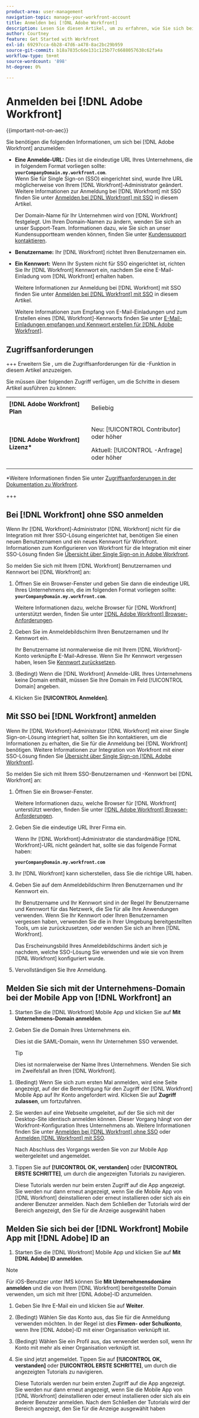 ```yaml
---
product-area: user-management
navigation-topic: manage-your-workfront-account
title: Anmelden bei [!DNL Adobe Workfront]
description: Lesen Sie diesen Artikel, um zu erfahren, wie Sie sich bei Workfront anmelden.
author: Courtney
feature: Get Started with Workfront
exl-id: 69297cca-6b28-47d6-a478-8ac2bc29b959
source-git-commit: b18a7835c6de131c125b77c6688057638c62fa4a
workflow-type: tm+mt
source-wordcount: '898'
ht-degree: 0%

---
```


# Anmelden bei [!DNL Adobe Workfront]

<!--Audited: 2024-->

{{important-not-on-aec}}

Sie benötigen die folgenden Informationen, um sich bei [!DNL Adobe Workfront] anzumelden:

* **Eine Anmelde-URL:** Dies ist die eindeutige URL Ihres Unternehmens, die in folgendem Format vorliegen sollte: **`yourCompanyDomain.my.workfront.com`**.\
   Wenn Sie für Single Sign-on (SSO) eingerichtet sind, wurde Ihre URL möglicherweise von Ihrem [!DNL Workfront]-Administrator geändert. Weitere Informationen zur Anmeldung bei [!DNL Workfront] mit SSO finden Sie unter [Anmelden bei [!DNL Workfront] mit SSO](#log-in-to-workfront-with-sso) in diesem Artikel.

  Der Domain-Name für Ihr Unternehmen wird von [!DNL Workfront] festgelegt. Um Ihren Domain-Namen zu ändern, wenden Sie sich an unser Support-Team. Informationen dazu, wie Sie sich an unser Kundensupportteam wenden können, finden Sie unter [Kundensupport kontaktieren](../../../workfront-basics/tips-tricks-and-troubleshooting/contact-customer-support.md).

* **Benutzername:** Ihr [!DNL Workfront] richtet Ihren Benutzernamen ein.
* **Ein Kennwort:** Wenn Ihr System nicht für SSO eingerichtet ist, richten Sie Ihr [!DNL Workfront] Kennwort ein, nachdem Sie eine E-Mail-Einladung vom [!DNL Workfront] erhalten haben.

  Weitere Informationen zur Anmeldung bei [!DNL Workfront] mit SSO finden Sie unter [Anmelden bei [!DNL Workfront] mit SSO](#log-in-to-workfront-with-sso) in diesem Artikel.

  Weitere Informationen zum Empfang von E-Mail-Einladungen und zum Erstellen eines [!DNL Workfront]-Kennworts finden Sie unter [E-Mail-Einladungen empfangen und Kennwort erstellen für [!DNL Adobe Workfront]](../../../workfront-basics/manage-your-account-and-profile/managing-your-workfront-account/receive-email-invitations.md).

## Zugriffsanforderungen

+++ Erweitern Sie , um die Zugriffsanforderungen für die -Funktion in diesem Artikel anzuzeigen.

Sie müssen über folgenden Zugriff verfügen, um die Schritte in diesem Artikel ausführen zu können:

<table style="table-layout:auto"> 
 <col> 
 </col> 
 <col> 
 </col> 
 <tbody> 
  <tr> 
   <td role="rowheader"><strong>[!DNL Adobe Workfront] Plan</strong></td> 
   <td> <p>Beliebig</p> </td> 
  </tr> 
  <tr> 
   <td role="rowheader"><strong>[!DNL Adobe Workfront] Lizenz*</strong></td> 
   <td> 
   <p>Neu: [!UICONTROL Contributor] oder höher</p>
   <p>Aktuell: [!UICONTROL -Anfrage] oder höher</p> </td> 
  </tr> 
 </tbody> 
</table>

*Weitere Informationen finden Sie unter [Zugriffsanforderungen in der Dokumentation zu Workfront](/help/quicksilver/administration-and-setup/add-users/access-levels-and-object-permissions/access-level-requirements-in-documentation.md).

+++

## Bei [!DNL Workfront] ohne SSO anmelden

Wenn Ihr [!DNL Workfront]-Administrator [!DNL Workfront] nicht für die Integration mit Ihrer SSO-Lösung eingerichtet hat, benötigen Sie einen neuen Benutzernamen und ein neues Kennwort für Workfront. Informationen zum Konfigurieren von Workfront für die Integration mit einer SSO-Lösung finden Sie [Übersicht über Single Sign-on in Adobe Workfront](../../../administration-and-setup/add-users/single-sign-on/sso-in-workfront.md).

So melden Sie sich mit Ihrem [!DNL Workfront] Benutzernamen und Kennwort bei [!DNL Workfront] an:

1. Öffnen Sie ein Browser-Fenster und geben Sie dann die eindeutige URL Ihres Unternehmens ein, die im folgenden Format vorliegen sollte: **`yourCompanyDomain.my.workfront.com`**.

   Weitere Informationen dazu, welche Browser für [!DNL Workfront] unterstützt werden, finden Sie unter [[!DNL Adobe Workfront] Browser-Anforderungen](../../../workfront-basics/workfront-browser-requirements.md).

1. Geben Sie im Anmeldebildschirm Ihren Benutzernamen und Ihr Kennwort ein.

   Ihr Benutzername ist normalerweise die mit Ihrem [!DNL Workfront]-Konto verknüpfte E-Mail-Adresse. Wenn Sie Ihr Kennwort vergessen haben, lesen Sie [Kennwort zurücksetzen](../../../workfront-basics/manage-your-account-and-profile/managing-your-workfront-account/reset-your-password.md).

1. (Bedingt) Wenn die [!DNL Workfront] Anmelde-URL Ihres Unternehmens keine Domain enthält, müssen Sie Ihre Domain im Feld [!UICONTROL Domain] angeben.
1. Klicken Sie **[!UICONTROL Anmelden]**.

## Mit SSO bei [!DNL Workfront] anmelden

Wenn Ihr [!DNL Workfront]-Administrator [!DNL Workfront] mit einer Single Sign-on-Lösung integriert hat, sollten Sie ihn kontaktieren, um die Informationen zu erhalten, die Sie für die Anmeldung bei [!DNL Workfront] benötigen. Weitere Informationen zur Integration von Workfront mit einer SSO-Lösung finden Sie [Übersicht über Single Sign-on [!DNL Adobe Workfront]](../../../administration-and-setup/add-users/single-sign-on/sso-in-workfront.md).

So melden Sie sich mit Ihrem SSO-Benutzernamen und -Kennwort bei [!DNL Workfront] an:

1. Öffnen Sie ein Browser-Fenster.

   Weitere Informationen dazu, welche Browser für [!DNL Workfront] unterstützt werden, finden Sie unter [[!DNL Adobe Workfront] Browser-Anforderungen](../../../workfront-basics/workfront-browser-requirements.md).

1. Geben Sie die eindeutige URL Ihrer Firma ein.

   Wenn Ihr [!DNL Workfront]-Administrator die standardmäßige [!DNL Workfront]-URL nicht geändert hat, sollte sie das folgende Format haben:

   **`yourCompanyDomain.my.workfront.com`**

1. Ihr [!DNL Workfront] kann sicherstellen, dass Sie die richtige URL haben.
1. Geben Sie auf dem Anmeldebildschirm Ihren Benutzernamen und Ihr Kennwort ein.

   Ihr Benutzername und Ihr Kennwort sind in der Regel Ihr Benutzername und Kennwort für das Netzwerk, die Sie für alle Ihre Anwendungen verwenden. Wenn Sie Ihr Kennwort oder Ihren Benutzernamen vergessen haben, verwenden Sie die in Ihrer Umgebung bereitgestellten Tools, um sie zurückzusetzen, oder wenden Sie sich an Ihren [!DNL Workfront].

   Das Erscheinungsbild Ihres Anmeldebildschirms ändert sich je nachdem, welche SSO-Lösung Sie verwenden und wie sie von Ihrem [!DNL Workfront] konfiguriert wurde.

1. Vervollständigen Sie Ihre Anmeldung.

## Melden Sie sich mit der Unternehmens-Domain bei der Mobile App von [!DNL Workfront] an

1. Starten Sie die [!DNL Workfront] Mobile App und klicken Sie auf **Mit Unternehmens-Domain anmelden**.

1. Geben Sie die Domain Ihres Unternehmens ein.

   Dies ist die SAML-Domain, wenn Ihr Unternehmen SSO verwendet.

   >[!TIP]
   >
   >Dies ist normalerweise der Name Ihres Unternehmens. Wenden Sie sich im Zweifelsfall an Ihren [!DNL Workfront].

<!--1. Specify the [!DNL Workfront] URL for your company or the link to your SAML authentication portal.

   The [!DNL Workfront] URL should display in the following format:
   **`yourDomain.my.workfront.com`**

   For example:

   **`swains.my.workfront.com`**

1. If you are logging in with you SAML credentials, follow the login steps from your SAML authentication portal.

   Your [!DNL Workfront] administrator must enable SAML 2.0 authentication with the [!DNL Workfront] web application in order to log in with your SAML credentials. For information about how to enable SAML 2.0, see the section [Configure [!DNL Adobe Workfront] with SAML 2.0](../../../administration-and-setup/add-users/single-sign-on/configure-workfront-saml-2.md#saml-with-workfront-web-app) in the article [Configure [!DNL Adobe Workfront] with SAML 2.0](../../../administration-and-setup/add-users/single-sign-on/configure-workfront-saml-2.md). If you cannot log in as described in this section, contact your Workfront administrator.

1. Tap **[!UICONTROL Continue in browser]**.
1. Specify the **[!UICONTROL Username]** of your [!DNL Workfront] account or SAML user.
1. Specify the **[!UICONTROL Password]** for your [!DNL Workfront] account or SAML user.-->

1. (Bedingt) Wenn Sie sich zum ersten Mal anmelden, wird eine Seite angezeigt, auf der die Berechtigung für den Zugriff der [!DNL Workfront] Mobile App auf Ihr Konto angefordert wird. Klicken Sie auf **Zugriff zulassen**, um fortzufahren.

1. Sie werden auf eine Webseite umgeleitet, auf der Sie sich mit der Desktop-Site identisch anmelden können. Dieser Vorgang hängt von der Workfront-Konfiguration Ihres Unternehmens ab. Weitere Informationen finden Sie unter [Anmelden bei [!DNL Workfront] ohne SSO](#log-in-to-workfront-without-sso) oder [Anmelden  [!DNL Workfront] mit SSO](#log-in-to-workfront-with-sso).

   Nach Abschluss des Vorgangs werden Sie von zur Mobile App weitergeleitet und angemeldet.

1. Tippen Sie auf **[!UICONTROL OK, verstanden]** oder **[!UICONTROL ERSTE SCHRITTE]**, um durch die angezeigten Tutorials zu navigieren.

   Diese Tutorials werden nur beim ersten Zugriff auf die App angezeigt. Sie werden nur dann erneut angezeigt, wenn Sie die Mobile App von [!DNL Workfront] deinstallieren oder erneut installieren oder sich als ein anderer Benutzer anmelden. Nach dem Schließen der Tutorials wird der Bereich angezeigt, den Sie für die Anzeige ausgewählt haben

## Melden Sie sich bei der [!DNL Workfront] Mobile App mit [!DNL Adobe] ID an

1. Starten Sie die [!DNL Workfront] Mobile App und klicken Sie auf **Mit [!DNL Adobe] ID anmelden**.

>[!NOTE]
>
>Für iOS-Benutzer unter IMS können Sie **Mit Unternehmensdomäne anmelden** und die von Ihrem [!DNL Workfront] bereitgestellte Domain verwenden, um sich mit Ihrer [!DNL Adobe]-ID anzumelden.

1. Geben Sie Ihre E-Mail ein und klicken Sie auf **Weiter**.

1. (Bedingt) Wählen Sie das Konto aus, das Sie für die Anmeldung verwenden möchten. In der Regel ist dies **Firmen- oder Schulkonto**, wenn Ihre [!DNL Adobe]-ID mit einer Organisation verknüpft ist.

1. (Bedingt) Wählen Sie ein Profil aus, das verwendet werden soll, wenn Ihr Konto mit mehr als einer Organisation verknüpft ist.

1. Sie sind jetzt angemeldet. Tippen Sie auf **[!UICONTROL OK, verstanden]** oder **[!UICONTROL ERSTE SCHRITTE]**, um durch die angezeigten Tutorials zu navigieren.

   Diese Tutorials werden nur beim ersten Zugriff auf die App angezeigt. Sie werden nur dann erneut angezeigt, wenn Sie die Mobile App von [!DNL Workfront] deinstallieren oder erneut installieren oder sich als ein anderer Benutzer anmelden. Nach dem Schließen der Tutorials wird der Bereich angezeigt, den Sie für die Anzeige ausgewählt haben
